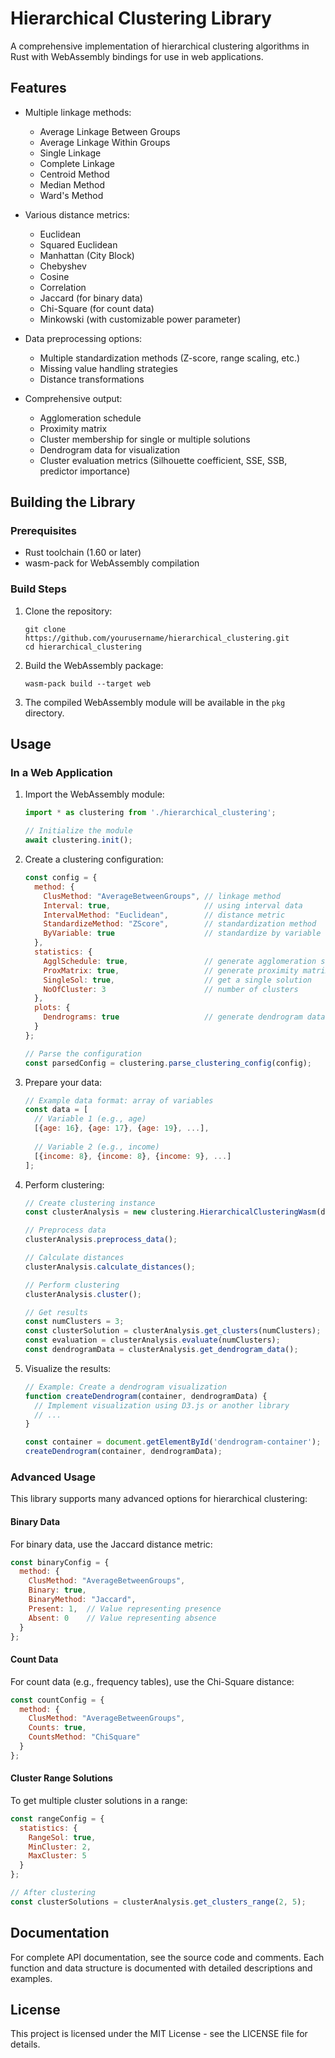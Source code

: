 # Hierarchical Clustering Library

A comprehensive implementation of hierarchical clustering algorithms in Rust with WebAssembly bindings for use in web applications.

## Features

- Multiple linkage methods:
  - Average Linkage Between Groups
  - Average Linkage Within Groups
  - Single Linkage
  - Complete Linkage
  - Centroid Method
  - Median Method
  - Ward's Method

- Various distance metrics:
  - Euclidean
  - Squared Euclidean
  - Manhattan (City Block)
  - Chebyshev
  - Cosine
  - Correlation
  - Jaccard (for binary data)
  - Chi-Square (for count data)
  - Minkowski (with customizable power parameter)

- Data preprocessing options:
  - Multiple standardization methods (Z-score, range scaling, etc.)
  - Missing value handling strategies
  - Distance transformations

- Comprehensive output:
  - Agglomeration schedule
  - Proximity matrix
  - Cluster membership for single or multiple solutions
  - Dendrogram data for visualization
  - Cluster evaluation metrics (Silhouette coefficient, SSE, SSB, predictor importance)

## Building the Library

### Prerequisites

- Rust toolchain (1.60 or later)
- wasm-pack for WebAssembly compilation

### Build Steps

1. Clone the repository:
   ```
   git clone https://github.com/yourusername/hierarchical_clustering.git
   cd hierarchical_clustering
   ```

2. Build the WebAssembly package:
   ```
   wasm-pack build --target web
   ```

3. The compiled WebAssembly module will be available in the `pkg` directory.

## Usage

### In a Web Application

1. Import the WebAssembly module:
   ```javascript
   import * as clustering from './hierarchical_clustering';
   
   // Initialize the module
   await clustering.init();
   ```

2. Create a clustering configuration:
   ```javascript
   const config = {
     method: {
       ClusMethod: "AverageBetweenGroups", // linkage method
       Interval: true,                     // using interval data
       IntervalMethod: "Euclidean",        // distance metric
       StandardizeMethod: "ZScore",        // standardization method
       ByVariable: true                    // standardize by variable
     },
     statistics: {
       AgglSchedule: true,                 // generate agglomeration schedule
       ProxMatrix: true,                   // generate proximity matrix
       SingleSol: true,                    // get a single solution
       NoOfCluster: 3                      // number of clusters
     },
     plots: {
       Dendrograms: true                   // generate dendrogram data
     }
   };
   
   // Parse the configuration
   const parsedConfig = clustering.parse_clustering_config(config);
   ```

3. Prepare your data:
   ```javascript
   // Example data format: array of variables
   const data = [
     // Variable 1 (e.g., age)
     [{age: 16}, {age: 17}, {age: 19}, ...],
     
     // Variable 2 (e.g., income)
     [{income: 8}, {income: 8}, {income: 9}, ...]
   ];
   ```

4. Perform clustering:
   ```javascript
   // Create clustering instance
   const clusterAnalysis = new clustering.HierarchicalClusteringWasm(data, parsedConfig);
   
   // Preprocess data
   clusterAnalysis.preprocess_data();
   
   // Calculate distances
   clusterAnalysis.calculate_distances();
   
   // Perform clustering
   clusterAnalysis.cluster();
   
   // Get results
   const numClusters = 3;
   const clusterSolution = clusterAnalysis.get_clusters(numClusters);
   const evaluation = clusterAnalysis.evaluate(numClusters);
   const dendrogramData = clusterAnalysis.get_dendrogram_data();
   ```

5. Visualize the results:
   ```javascript
   // Example: Create a dendrogram visualization
   function createDendrogram(container, dendrogramData) {
     // Implement visualization using D3.js or another library
     // ...
   }
   
   const container = document.getElementById('dendrogram-container');
   createDendrogram(container, dendrogramData);
   ```

### Advanced Usage

This library supports many advanced options for hierarchical clustering:

#### Binary Data

For binary data, use the Jaccard distance metric:

```javascript
const binaryConfig = {
  method: {
    ClusMethod: "AverageBetweenGroups",
    Binary: true,
    BinaryMethod: "Jaccard",
    Present: 1,  // Value representing presence
    Absent: 0    // Value representing absence
  }
};
```

#### Count Data

For count data (e.g., frequency tables), use the Chi-Square distance:

```javascript
const countConfig = {
  method: {
    ClusMethod: "AverageBetweenGroups",
    Counts: true,
    CountsMethod: "ChiSquare"
  }
};
```

#### Cluster Range Solutions

To get multiple cluster solutions in a range:

```javascript
const rangeConfig = {
  statistics: {
    RangeSol: true,
    MinCluster: 2,
    MaxCluster: 5
  }
};

// After clustering
const clusterSolutions = clusterAnalysis.get_clusters_range(2, 5);
```

## Documentation

For complete API documentation, see the source code and comments. Each function and data structure is documented with detailed descriptions and examples.

## License

This project is licensed under the MIT License - see the LICENSE file for details.